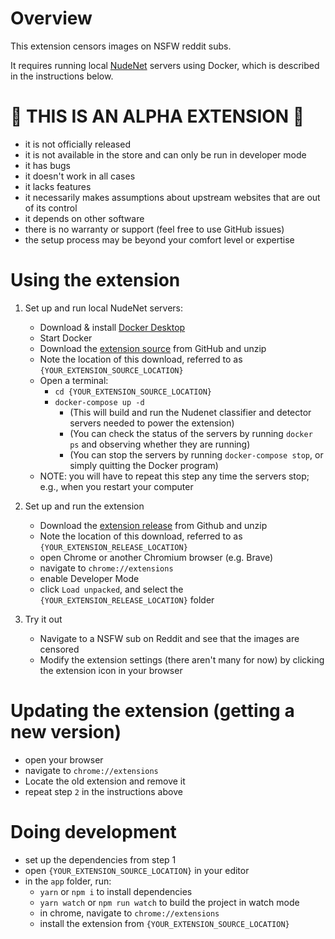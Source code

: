 # Overview
This extension censors images on NSFW reddit subs.

It requires running local [NudeNet](https://github.com/notAI-tech/NudeNet) servers using Docker, which is described in the instructions below.

# 🚨 THIS IS AN ALPHA EXTENSION 🚨
- it is not officially released
- it is not available in the store and can only be run in developer mode
- it has bugs
- it doesn't work in all cases
- it lacks features
- it necessarily makes assumptions about upstream websites that are out of its control
- it depends on other software
- there is no warranty or support (feel free to use GitHub issues)
- the setup process may be beyond your comfort level or expertise

# Using the extension
1. Set up and run local NudeNet servers:
    - Download & install [Docker Desktop](https://www.docker.com/products/docker-desktop)
    - Start Docker
    - Download the [extension source](https://github.com/ousideti/reddit-nsfw-censor-extension/archive/refs/heads/master.zip) from GitHub and unzip
    - Note the location of this download, referred to as `{YOUR_EXTENSION_SOURCE_LOCATION}`
    - Open a terminal:
        - `cd {YOUR_EXTENSION_SOURCE_LOCATION}`
        - `docker-compose up -d`
            - (This will build and run the Nudenet classifier and detector servers needed to power the extension)
            - (You can check the status of the servers by running `docker ps` and observing whether they are running)
            - (You can stop the servers by running `docker-compose stop`, or simply quitting the Docker program)
    - NOTE: you will have to repeat this step any time the servers stop; e.g., when you restart your computer

2. Set up and run the extension
    - Download the [extension release](https://github.com/ousideti/reddit-nsfw-censor-extension/archive/refs/tags/0.0.0.1.zip) from Github and unzip
    - Note the location of this download, referred to as `{YOUR_EXTENSION_RELEASE_LOCATION}`
    - open Chrome or another Chromium browser (e.g. Brave)
    - navigate to `chrome://extensions`
    - enable Developer Mode
    - click `Load unpacked`, and select the `{YOUR_EXTENSION_RELEASE_LOCATION}` folder

3. Try it out
    - Navigate to a NSFW sub on Reddit and see that the images are censored
    - Modify the extension settings (there aren't many for now) by clicking the extension icon in your browser

# Updating the extension (getting a new version)    
  - open your browser
  - navigate to `chrome://extensions`
  - Locate the old extension and remove it
  - repeat step `2` in the instructions above

# Doing development
  - set up the dependencies from step 1
  - open `{YOUR_EXTENSION_SOURCE_LOCATION}` in your editor
  - in the `app` folder, run:
    - `yarn` or `npm i` to install dependencies
    - `yarn watch` or `npm run watch` to build the project in watch mode
    - in chrome, navigate to `chrome://extensions`
    - install the extension from `{YOUR_EXTENSION_SOURCE_LOCATION}`
